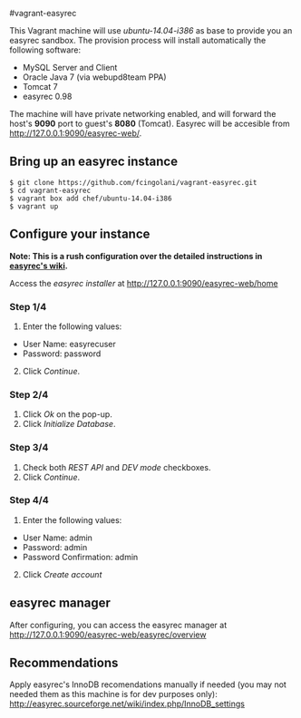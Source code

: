 #vagrant-easyrec

This Vagrant machine will use *ubuntu-14.04-i386* as base to provide you an easyrec sandbox. The provision process will install automatically the following software:

- MySQL Server and Client
- Oracle Java 7 (via webupd8team PPA)
- Tomcat 7
- easyrec 0.98

The machine will have private networking enabled, and will forward the host's **9090** port to guest's **8080** (Tomcat). Easyrec will be accesible from http://127.0.0.1:9090/easyrec-web/.

## Bring up an easyrec instance

````
$ git clone https://github.com/fcingolani/vagrant-easyrec.git
$ cd vagrant-easyrec
$ vagrant box add chef/ubuntu-14.04-i386
$ vagrant up
````

## Configure your instance

**Note: This is a rush configuration over the detailed instructions in [easyrec's wiki](http://easyrec.sourceforge.net/wiki/index.php/Installation_Guide).**

Access the *easyrec installer* at http://127.0.0.1:9090/easyrec-web/home


### Step 1/4

1. Enter the following values:
  - User Name: easyrecuser
  - Password: password
2. Click *Continue*.

### Step 2/4

1. Click *Ok* on the pop-up.
2. Click *Initialize Database*.

### Step 3/4

1. Check both *REST API* and *DEV mode* checkboxes.
2. Click *Continue*.

### Step 4/4

1. Enter the following values:
  - User Name: admin
  - Password: admin
  - Password Confirmation: admin
2. Click *Create account*

## easyrec manager

After configuring, you can access the easyrec manager at http://127.0.0.1:9090/easyrec-web/easyrec/overview

## Recommendations

Apply easyrec's InnoDB recomendations manually if needed (you may not needed them as this machine is for dev purposes only): http://easyrec.sourceforge.net/wiki/index.php/InnoDB_settings
